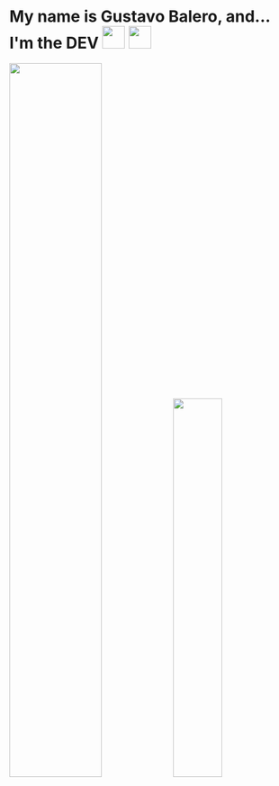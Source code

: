 <div>
    <h1>
        My name is Gustavo Balero, and... I'm the DEV
        <img src="https://user-images.githubusercontent.com/54085403/167847519-8449b11e-eda5-48d7-af56-214f345ffc98.png" height="40px"/>
        <img src="https://user-images.githubusercontent.com/54085403/167846677-5e8fd4c6-6537-4238-b4f7-e5c68621964e.png" height="40px"/>
    </h1>
</div>

<div>
    <img src="https://github-readme-stats.vercel.app/api?username=gubalero&show_icons=true&theme=tokyonight&count_private=true&hide=stars&locale=pt-br&include_all_commits=true&border_color=3cbdb0" width="57%"/>
    <img src="https://github-readme-stats.vercel.app/api/top-langs/?username=gubalero&layout=compact&show_icons=true&theme=tokyonight&count_private=true&hide=stars&locale=pt-br&include_all_commits=true&langs_count=10&border_color=3cbdb0" width="41.5%"/>
</div>
